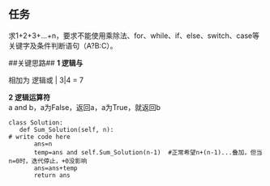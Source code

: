## 任务 ##
求1+2+3+...+n，要求不能使用乘除法、for、while、if、else、switch、case等关键字及条件判断语句（A?B:C）。

##关键思路##
**1 逻辑与**   

相加为  逻辑或 |   3|4 = 7  




 
**2 逻辑运算符**    
a  and  b，a为False，返回a，a为True，就返回b


    class Solution:
       def Sum_Solution(self, n):
    # write code here
           ans=n
           temp=ans and self.Sum_Solution(n-1)  #正常希望n+(n-1)...叠加，但当n=0时，迭代停止，+0没影响
           ans=ans+temp
           return ans
    
